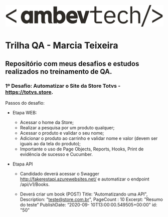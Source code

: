 ![AmBev Tech](https://github.com/marcia-teixeira/MarciaTeixeira-TrilhaQA/blob/main/Ambev%20Tech_cinza%20(2).png)
# Trilha QA - Marcia Teixeira
## Repositório com meus desafios e estudos realizados no treinamento de QA.

### 1º Desafio: Automatizar o Site da Store Totvs - https://totvs.store.
  
  Passos do desafio:
 
 + Etapa WEB:
    + Acessar o home da Store;
    + Realizar a pesquisa por um produto qualquer;
    + Acessar o produto e validar o seu nome;
    + Adicionar o produto ao carrinho e validar nome e valor (devem ser iguais ao da tela do produto);
    + Importante o uso de Page Objects, Reports, Hooks, Print de evidência de sucesso e Cucumber.
    
+ Etapa API

  + Candidado deverá acessar o Swagger http://fakerestapi.azurewebsites.net/ e automatizar o endpoint /api/v1/Books.

  + Deverá criar um book (POST) Title: ”Automatizando uma API", Description: ”teste@store.com.br", PageCount : 10 Excerpt: ”Resumo do teste” PublishDate: “2020-09-   10T13:00:00.549505+00:00" id: "50"
      

